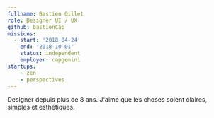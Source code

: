 ```yaml
---
fullname: Bastien Gillet
role: Designer UI / UX
github: bastienCap
missions:
  - start: '2018-04-24'
    end: '2018-10-01'
    status: independent
    employer: capgemini
startups:
    - zen
    - perspectives
---
```


Designer depuis plus de 8 ans. J'aime que les choses soient claires, simples et esthétiques.
